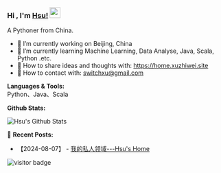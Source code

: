 <!--
**HsuChihwei/HsuChihwei** is a ✨ _special_ ✨ repository because its `README.md` (this file) appears on your GitHub profile.

Here are some ideas to get you started:

- 🔭 I’m currently working on ...
- 🌱 I’m currently learning ...
- 👯 I’m looking to collaborate on ...
- 🤔 I’m looking for help with ...
- 💬 Ask me about ...
- 📫 How to reach me: ...
- 😄 Pronouns: ...
- ⚡ Fun fact: ...
-->
### Hi , I'm [Hsu!](https://home.xuzhiwei.site) <img src="https://media.giphy.com/media/hvRJCLFzcasrR4ia7z/giphy.gif" width="25px">

A Pythoner from China.

- 🔭 I’m currently working on Beijing, China
- 🌱 I’m currently learning  Machine Learning, Data Analyse, Java, Scala, Python .etc.
- 👯 How to share ideas and thoughts with: https://home.xuzhiwei.site
- 💬 How to contact with: switchxu@gmail.com

**Languages & Tools:**  
Python、Java、Scala

**Github Stats:** 

![Hsu's Github Stats](https://github-readme-stats.vercel.app/api?username=hsuchihwei&show_icons=true)

📕 **Recent Posts:**
* 【2024-08-07】 - [我的私人领域---Hsu's Home](https://www.notion.so/xzw/Hsu-s-Home-319844c4c77149c9b57e7ec40986c7a6)

<p  align="left">
<img src="https://visitor-badge.laobi.icu/badge?page_id=hsuchihwei.hsuchihwei" alt="visitor badge"/>       
</p>
